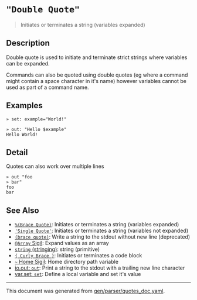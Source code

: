 # `"Double Quote"`

> Initiates or terminates a string (variables expanded)

## Description

Double quote is used to initiate and terminate strict strings where variables
can be expanded.

Commands can also be quoted using double quotes (eg where a command might
contain a space character in it's name) however variables cannot be used as
part of a command name.



## Examples

```
» set: example="World!"

» out: "Hello $example"
Hello World!
```

## Detail

Quotes can also work over multiple lines

```
» out "foo
» bar"
foo
bar
```

## See Also

* [`%(Brace Quote)`](../parser/brace-quote.md):
  Initiates or terminates a string (variables expanded)
* [`'Single Quote'`](../parser/single-quote.md):
  Initiates or terminates a string (variables not expanded)
* [`(brace quote)`](../parser/brace-quote-func.md):
  Write a string to the stdout without new line (deprecated)
* [`@Array` Sigil](../parser/array.md):
  Expand values as an array
* [`string` (stringing)](../types/str.md):
  string (primitive)
* [`{ Curly Brace }`](../parser/curly-brace.md):
  Initiates or terminates a code block
* [`~` Home Sigil](../parser/tilde.md):
  Home directory path variable
* [io.out: `out`](../commands/out.md):
  Print a string to the stdout with a trailing new line character
* [var.set: `set`](../commands/set.md):
  Define a local variable and set it's value

<hr/>

This document was generated from [gen/parser/quotes_doc.yaml](https://github.com/lmorg/murex/blob/master/gen/parser/quotes_doc.yaml).